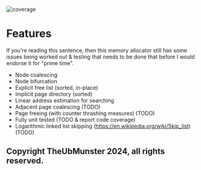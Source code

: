 ![coverage](https://gitlab.stg.com/stg-portfolio/stg-heap/badges/move-to-makefile/coverage.svg)

# Features
If you're reading this sentence, then this memory allocator still has some issues being worked out & testing that needs to be done that before I would endorse it for "prime time".

* Node coalescing
* Node bifurcation
* Explicit free list (sorted, in-place)
* Implicit page directory (sorted)
* Linear address estimation for searching
* Adjacent page coalescing (TODO)
* Page freeing (with counter thrashing measures) (TODO)
* Fully unit tested (TODO & report code coverage)
* Logarithmic linked list skipping (https://en.wikipedia.org/wiki/Skip_list) (TODO)
## Copyright TheUbMunster 2024, all rights reserved.
